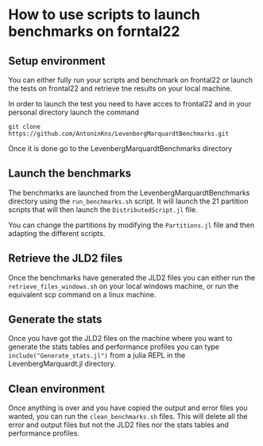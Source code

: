 # How to use scripts to launch benchmarks on forntal22

## Setup environment

You can either fully run your scripts and benchmark on frontal22 or launch the tests on frontal22 and retrieve tne results on your local machine.

In order to launch the test you need to have acces to frontal22 and in your personal directory launch the command 

```
git clone https://github.com/AntoninKns/LevenbergMarquardtBenchmarks.git
```

Once it is done go to the LevenbergMarquardtBenchmarks directory

## Launch the benchmarks

The benchmarks are launched from the LevenbergMarquardtBenchmarks directory using the ``run_benchmarks.sh`` script. It will launch the 21 partition scripts that will then launch the ``DistributedScript.jl`` file.

You can change the partitions by modifying the ``Partitions.jl`` file and then adapting the different scripts.

## Retrieve the JLD2 files

Once the benchmarks have generated the JLD2 files you can either run the ``retrieve_files_windows.sh`` on your local windows machine, or run the equivalent scp command on a linux machine.

## Generate the stats

Once you have got the JLD2 files on the machine where you want to generate the stats tables and performance profiles you can type ``include("Generate_stats.jl")`` from a julia REPL in the LevenbergMarquardt.jl directory.

## Clean environment

Once anything is over and you have copied the output and error files you wanted, you can run the ``clean_benchmarks.sh`` files. This will delete all the error and output files but not the JLD2 files nor the stats tables and performance profiles.
